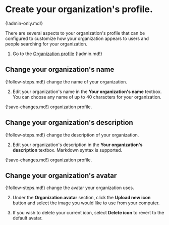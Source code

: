 # Create your organization's profile.

{!admin-only.md!}

There are several aspects to your organization's profile that can be
configured to customize how your organization appears to users and people
searching for your organization.

1. Go to the [Organization profile](/#organization/organization-profile)
{!admin.md!}

## Change your organization's name

{!follow-steps.md!} change the name of your organization.

2. Edit your organization's name in the **Your organization's name** textbox.
You can choose any name of up to 40 characters for your organization.

{!save-changes.md!} organization profile.

## Change your organization's description

{!follow-steps.md!} change the description of your organization.

2. Edit your organization's description in the **Your organization's description**
textbox. Markdown syntax is supported.

{!save-changes.md!} organization profile.

## Change your organization's avatar

{!follow-steps.md!} change the avatar your organization uses.

2. Under the **Organization avatar** section, click the **Upload new icon**
button and select the image you would like to use from your computer.

3. If you wish to delete your current icon, select **Delete icon** to revert to
the default avatar.
